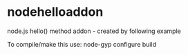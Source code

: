 nodehelloaddon
==============

node.js hello() method addon - created by following example

To compile/make this use: node-gyp configure build


